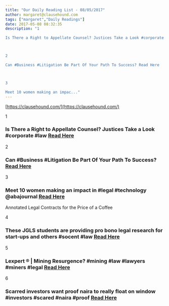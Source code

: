 ```yaml
---
title: "Our Daily Reading List - 08/05/2017"
author: margaret@clausehound.com
tags: ["margaret","Daily Readings"]
date: 2017-05-08 08:32:35
description: "1

Is There a Right to Appellate Counsel? Justices Take a Look #corporate #law Read Here



2

Can #Business #Litigation Be Part Of Your Path To Success? Read Here



3

Meet 10 women making an impac..."
---
```


[https://clausehound.com/](https://clausehound.com/)

1

### Is There a Right to Appellate Counsel? Justices Take a Look #corporate #law [Read Here](https://goo.gl/fe95Sa)

2

### Can #Business #Litigation Be Part Of Your Path To Success? [Read Here](https://goo.gl/D412kk)

3

### Meet 10 women making an impact in #legal #technology @abajournal [Read Here](https://goo.gl/QMD3gG)

Annotated Legal Contracts
for the Price of a Coffee

4

### These JGLS students are providing pro bono legal research for start-ups and others #socent #law [Read Here](https://goo.gl/aP9ioQ)

5

### Lexpert ® | Mining Resurgence? #mining #law #lawyers #miners #legal [Read Here](http://www.lexpert.ca/article/mining-resurgence/)

6

### Scarred investors want proof naira to really float on window #investors #scared #naira #proof [Read Here](https://www.bloomberg.com/professional/blog/scarred-investors-want-proof-naira-really-float-window/)